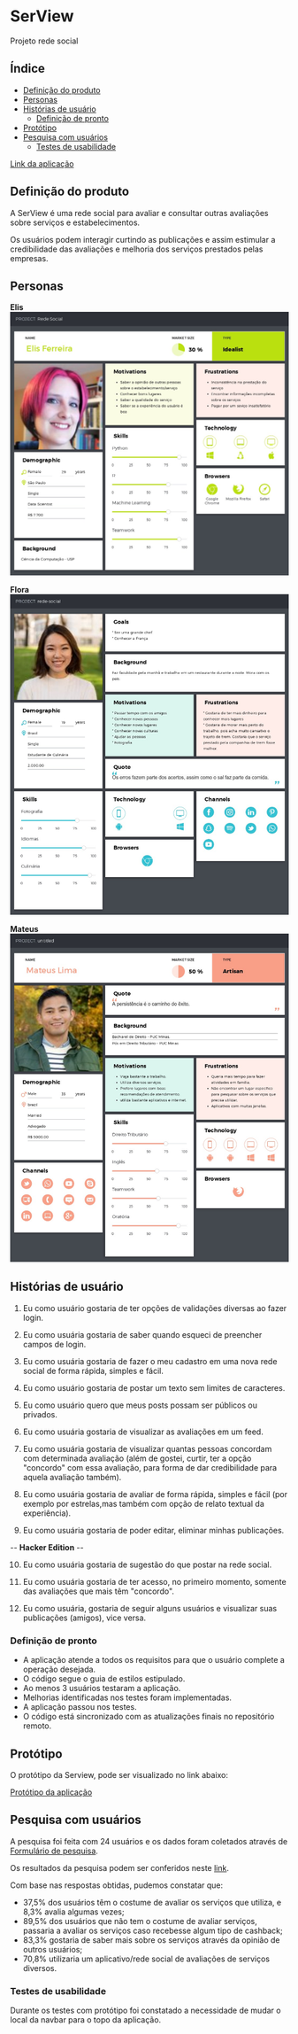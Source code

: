 # SerView
Projeto rede social <Laboratoria>

## Índice

* [Definição do produto](#definição-do-produto)
* [Personas](#personas)
* [Histórias de usuário](#Histórias-de-usuário)
  * [Definição de pronto](#Definição-de-pronto)
* [Protótipo](#protótipo)
* [Pesquisa com usuários](#Pesquisa-com-usuários)
  * [Testes de usabilidade](#testes-de-usabilidade)

[Link da aplicação](https://serview-2019.firebaseapp.com/)

## Definição do produto
A SerView é uma rede social para avaliar e consultar outras avaliações sobre serviços e estabelecimentos.

Os usuários podem interagir curtindo as publicações e assim estimular a credibilidade das avaliações e melhoria dos serviços prestados pelas empresas.


## Personas

**Elis**
![Persona 1](src/img/persona-elis.jpeg)

**Flora**
![Persona 2](src/img/persona-flora.jpeg)

**Mateus**
![Persona 3](src/img/persona-mateus.jpeg)

## Histórias de usuário

1. Eu como usuário gostaria de ter opções de validações diversas ao fazer login.

2. Eu como usuária gostaria de saber quando esqueci de preencher campos de login.
3. Eu como usuária gostaria de fazer o meu cadastro em uma nova rede social de forma rápida, simples e fácil.
4. Eu como usuário gostaria de postar um texto sem limites de caracteres.
5. Eu como usuário quero que meus posts possam ser públicos ou privados.
6. Eu como usuária gostaria de visualizar as avaliações em um feed.
7. Eu como usuária gostaria de visualizar quantas pessoas concordam com determinada avaliação (além de gostei, curtir, ter a opção "concordo" com essa avaliação, para forma de dar credibilidade para aquela avaliação também).
8. Eu como usuária gostaria de avaliar de forma rápida, simples e fácil (por exemplo por estrelas,mas também com opção de relato textual da experiência).
9. Eu como usuária gostaria de poder editar, eliminar minhas publicações.

-- **Hacker Edition** -- 

10. Eu como usuária gostaria de sugestão do que postar na rede social.

11. Eu como usuária gostaria de ter acesso, no primeiro momento, somente das avaliações que mais têm "concordo".

12. Eu como usuária, gostaria de seguir alguns usuários e visualizar suas publicações (amigos), vice versa.


### Definição de pronto

* A aplicação atende a todos os requisitos para que o usuário complete a operação desejada.
* O código segue o guia de estilos estipulado.
* Ao menos 3 usuários testaram a aplicação.
* Melhorias identificadas nos testes foram implementadas.
* A aplicação passou nos testes.
* O código está sincronizado com as atualizações finais no repositório remoto.


## Protótipo

O protótipo da Serview, pode ser visualizado no link abaixo:

[Protótipo da aplicação](https://marvelapp.com/4h44fca)

## Pesquisa com usuários
  A pesquisa foi feita com 24 usuários e os dados foram coletados através de [Formulário de pesquisa](https://docs.google.com/forms/d/e/1FAIpQLSfDOZbfNN8p-GSgj2NvS4w2G5F3ycRkkmwtvty7NMaTUAe5vQ/viewform).
  
  Os resultados da pesquisa podem ser conferidos neste [link]().

  Com base nas respostas obtidas, pudemos constatar que:
  * 37,5% dos usuários têm o costume de avaliar os serviços que utiliza, e 8,3% avalia algumas vezes;
  * 89,5% dos usuários que não tem o costume de avaliar serviços, passaria a avaliar os serviços caso recebesse algum tipo de cashback;
  * 83,3% gostaria de saber mais sobre os serviços através da opinião de outros usuários;
  * 70,8% utilizaria um aplicativo/rede social de avaliações de serviços diversos.
  
### Testes de usabilidade
  Durante os testes com protótipo foi constatado a necessidade de mudar o local da navbar para o topo da aplicação.